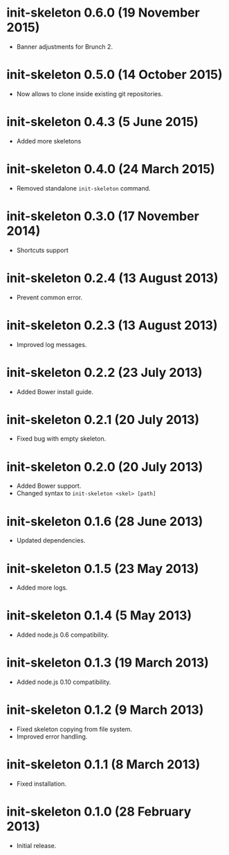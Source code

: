 # init-skeleton 0.6.0 (19 November 2015)
* Banner adjustments for Brunch 2.

# init-skeleton 0.5.0 (14 October 2015)
* Now allows to clone inside existing git repositories.

# init-skeleton 0.4.3 (5 June 2015)
* Added more skeletons

# init-skeleton 0.4.0 (24 March 2015)
* Removed standalone `init-skeleton` command.

# init-skeleton 0.3.0 (17 November 2014)
* Shortcuts support

# init-skeleton 0.2.4 (13 August 2013)
* Prevent common error.

# init-skeleton 0.2.3 (13 August 2013)
* Improved log messages.

# init-skeleton 0.2.2 (23 July 2013)
* Added Bower install guide.

# init-skeleton 0.2.1 (20 July 2013)
* Fixed bug with empty skeleton.

# init-skeleton 0.2.0 (20 July 2013)
* Added Bower support.
* Changed syntax to `init-skeleton <skel> [path]`

# init-skeleton 0.1.6 (28 June 2013)
* Updated dependencies.

# init-skeleton 0.1.5 (23 May 2013)
* Added more logs.

# init-skeleton 0.1.4 (5 May 2013)
* Added node.js 0.6 compatibility.

# init-skeleton 0.1.3 (19 March 2013)
* Added node.js 0.10 compatibility.

# init-skeleton 0.1.2 (9 March 2013)
* Fixed skeleton copying from file system.
* Improved error handling.

# init-skeleton 0.1.1 (8 March 2013)
* Fixed installation.

# init-skeleton 0.1.0 (28 February 2013)
* Initial release.

